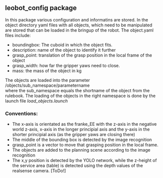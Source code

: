 ## leobot_config package
In this package various configuration and informatins are stored. In the object directory yaml files with all objects, which need to be manipulated are stored that can be loaded in the bringup of the robot. The object.yaml files include:  
 * boundingbox: The cuboid in which the object fits.  
 * description: name of the object to identify it further  
 * grasp_point: translation of the grasp position in the local frame of the object  
 * grasp_width: how far the gripper yaws need to close.   
 * mass: the mass of the object in kg  

The objects are loaded into the parameter  
/objects/sub_namespace/parametername  
where the sub_namespace equals the shortname of the object from the rulebook. 
The loading of the objects in the right namespace is done by the launch file *load_objects.launch*
### Conventions: 
 * The x-axis is orientated as the franke_EE with the z-axis in the negative world z-axis, x-axis in the longer principial axis and the y-axis in the shorter principial axis (as the gripper yaws are closing there)  
 * The middle of the bounding box is detected by the image recognition  
 * grasp_point is a vector to move that grasping position in the local frame.  
 * The objects are added to the planning scene according to the image recognition  
 * The x,y position is detected by the YOLO network, while the z-height of the service area (table) is detected using the depth values of the realsense camera. [ToDo!]



